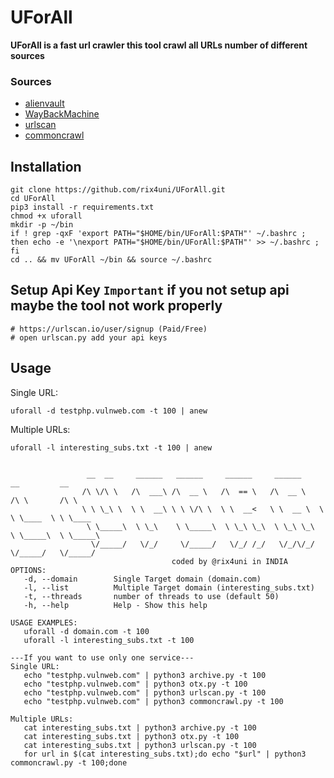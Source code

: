 # UForAll

**UForAll is a fast url crawler this tool crawl all URLs number of different sources**
### Sources 
- [alienvault](https://otx.alienvault.com)
- [WayBackMachine](http://web.archive.org)
- [urlscan](https://urlscan.io)
- [commoncrawl](https://index.commoncrawl.org/)

## Installation
```
git clone https://github.com/rix4uni/UForAll.git
cd UForAll
pip3 install -r requirements.txt
chmod +x uforall
mkdir -p ~/bin
if ! grep -qxF 'export PATH="$HOME/bin/UForAll:$PATH"' ~/.bashrc ; then echo -e '\nexport PATH="$HOME/bin/UForAll:$PATH"' >> ~/.bashrc ; fi
cd .. && mv UForAll ~/bin && source ~/.bashrc
```
## Setup Api Key `Important` if you not setup api maybe the tool not work properly
```
# https://urlscan.io/user/signup (Paid/Free)
# open urlscan.py add your api keys
```

## Usage

Single URL:
```
uforall -d testphp.vulnweb.com -t 100 | anew
```

Multiple URLs:
```
uforall -l interesting_subs.txt -t 100 | anew
```

```

                 __  __     ______   ______     ______     ______     __         __
                /\ \/\ \   /\  ___\ /\  __ \   /\  == \   /\  __ \   /\ \       /\ \
                \ \ \_\ \  \ \  __\ \ \ \/\ \  \ \  __<   \ \  __ \  \ \ \____  \ \ \____
                 \ \_____\  \ \_\    \ \_____\  \ \_\ \_\  \ \_\ \_\  \ \_____\  \ \_____\
                  \/_____/   \/_/     \/_____/   \/_/ /_/   \/_/\/_/   \/_____/   \/_____/
                                    coded by @rix4uni in INDIA
OPTIONS:
   -d, --domain        Single Target domain (domain.com)
   -l, --list          Multiple Target domain (interesting_subs.txt)
   -t, --threads       number of threads to use (default 50)
   -h, --help          Help - Show this help

USAGE EXAMPLES:
   uforall -d domain.com -t 100
   uforall -l interesting_subs.txt -t 100

---If you want to use only one service---
Single URL:
   echo "testphp.vulnweb.com" | python3 archive.py -t 100
   echo "testphp.vulnweb.com" | python3 otx.py -t 100
   echo "testphp.vulnweb.com" | python3 urlscan.py -t 100
   echo "testphp.vulnweb.com" | python3 commoncrawl.py -t 100

Multiple URLs:
   cat interesting_subs.txt | python3 archive.py -t 100
   cat interesting_subs.txt | python3 otx.py -t 100
   cat interesting_subs.txt | python3 urlscan.py -t 100
   for url in $(cat interesting_subs.txt);do echo "$url" | python3 commoncrawl.py -t 100;done
```
